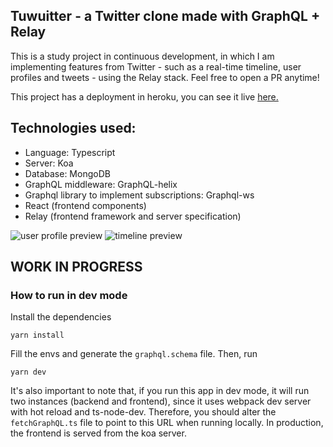 ## Tuwuitter - a Twitter clone made with GraphQL + Relay
This is a study project in continuous development, in which I am implementing features from Twitter - such as a real-time timeline, user profiles and tweets - using the Relay stack. Feel free to open a PR anytime!

This project has a deployment in heroku, you can see it live [here.](tuwuitter.herokuapp.com/login)

## Technologies used:
- Language: Typescript
- Server: Koa
- Database: MongoDB
- GraphQL middleware: GraphQL-helix
- Graphql library to implement subscriptions: Graphql-ws
- React (frontend components)
- Relay (frontend framework and server specification)


![user profile preview](https://user-images.githubusercontent.com/57643375/182004479-b71eb6b3-d21d-44be-a041-c4ad38d8b830.png)
![timeline preview](https://user-images.githubusercontent.com/57643375/185009264-3311524a-0a5a-4e2b-bcd3-931a921c8da4.png)


## WORK IN PROGRESS

### How to run in dev mode

Install the dependencies
```
yarn install
```
Fill the envs and generate the `graphql.schema` file. Then, run 
```
yarn dev
```

It's also important to note that, if you run this app in dev mode, it will run two instances (backend and frontend), since it uses webpack dev server with hot reload and ts-node-dev. Therefore, you should alter the `fetchGraphQL.ts` file to point to this URL when running locally.
In production, the frontend is served from the koa server.

